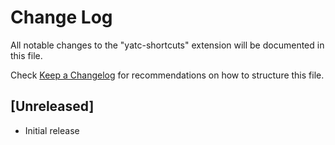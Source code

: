 # Change Log

All notable changes to the "yatc-shortcuts" extension will be documented in this file.

Check [Keep a Changelog](http://keepachangelog.com/) for recommendations on how to structure this file.

## [Unreleased]

- Initial release